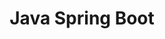 ---
title: 303. Java Spring Boot
menu:
  sidebar:
    name: 303. Java Spring Boot
    identifier: java-spring-boot
    weight: 303
    parent: study
---